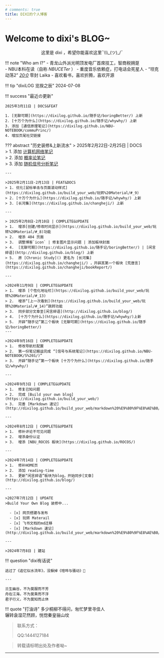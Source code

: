 ```yaml
---
# comments: true
title: DIXI的个人博客
---
```



# Welcome to dixi's BLOG~

<div id="progress-container">
  <div id="progress-bar"></div>
</div>



<center>
    <div class="yyzt">这里是 dixi ，希望你能喜欢这里¯\\\_(ツ)_/¯</div> 
</center>  


!!! note "Who am I?"
    - 青龙山外派光明顶发电厂首席技工，智商税拥趸  
    - NBU本科在读（自称 *NBUCETer* ）
    - 重度音乐依赖症，打电话会死星人
    - “坦克动荡2” *<u>20:0</u>* 零封 Laika
    - 喜欢看书，喜欢折腾，喜欢开源

!!! tip "dixiLOG 览揆之辰"
    2024-07-08

!!! success "最近の更新"
    
    2025年3月11日 | DOCS&FEAT

    1. [无聊可期](https://dixilog.github.io/随手记/boringBetter/) 上新  
    2. [十万个为什么](https://dixilog.github.io/随手记/whywhy/) 上新  
    3. 添加 [通信原理笔记](https://dixilog.github.io/NBU-NOTEBOOK/commuPrinc/)  
    4. 增加页尾社交链接
 

??? abstract "历史装修&上新流水"
    > 2025年2月22日-2月25日 | DOCS  
    > 1. 添加 [计算机网络笔记](https://dixilog.github.io/NBU-NOTEBOOK/computerNetwork/)  
    > 2. 添加 [概率论笔记](https://dixilog.github.io/NBU-NOTEBOOK/probabilityTheory/)  
    > 3. 添加 [随机信号分析笔记](https://dixilog.github.io/NBU-NOTEBOOK/RanSigAnalysis/)  

    ---

    >2025年2月11日-2月13日 | FEAT&DOCS  
    > 1. 优化[鼠标单击与页面滚动样式](https://dixilog.github.io/build_your_web/玩转%20Material/#_9)  
    > 2. [十万个为什么](https://dixilog.github.io/随手记/whywhy/) 上新  
    > 3. [长河集](https://dixilog.github.io/changheji/) 上新

    ---

    > 2025年2月8日-2月10日 | COMPLETE&UPDATE  
    > 1.  增添[创建/修改时间显示](https://dixilog.github.io/build_your_web/玩转%20Material/#_8)功能  
    > 2.  增添 404 页面      
    > 3.  调整博客`icon` | 修复图片显示问题 | 添加板块封面    
    > 4.  [无聊可期](https://dixilog.github.io/随手记/boringBetter/) | [闲言碎语](http://dixilog.github.io/blog/) 上新      
    > 5.  原 [Chronic Study]() 更名为 [长河集](https://dixilog.github.io/changheji/) ，开辟其第一个板块 [荒唐言](https://dixilog.github.io/changheji/bookReport/)    

    ---

    >2024年11月9日 | COMPLETE&UPDATE  
    > 1.  增添 [个性化地址栏](https://dixilog.github.io/build_your_web/玩转%20Material/#_13)  
    > 2.  增添“[上一次看到](https://dixilog.github.io/build_your_web/玩转%20Material/#_14)”跳转功能  
    > 3.  同步部分文章至[闲言碎语](http://dixilog.github.io/blog/)   
    > 4.  [十万个为什么](https://dixilog.github.io/随手记/whywhy/)上新  
    > 5.  开辟“随手记”第二个板块 [无聊可期](https://dixilog.github.io/随手记/boringBetter/)  
    ---

    >2024年9月16日 | COMPLETE&UPDATE  
    > 1.  修改导航栏配置   
    > 2.  第一份笔记搬运完成 “[信号与系统笔记](https://dixilog.github.io/NBU-NOTEBOOK/S%26S/)”  
    > 3.  开辟“随手记”第一个板块 [十万个为什么](https://dixilog.github.io/随手记/whywhy/)  

    ---    

    >2024年9月3日 | COMPLETE&UPDATE  
    > 1.  修复已知问题   
    > 2.  完成 [Build your own blog](https://dixilog.github.io/build_your_web/)  
    > 3.  完善 [Markdown 速记](http://dixilog.github.io/build_your_web/markdown%20%E9%80%9F%E8%AE%B0/) 

    ---

    >2024年8月12日 | COMPLETE&UPDATE  
    > 1.  修补评论不可见问题  
    > 2.  增添身份认证  
    > 3.  增添 [NBU_ROCOS 板块](https://dixilog.github.io/ROCOS/)

    ---
    
    >2024年7月14日 | COMPLETE&UPDATE  
    > 1.  修补HOME页  
    > 2.  添加 reading-time  
    > 3.  更新“闲言碎语”板块为blog，开始同步[文章](http://dixilog.github.io/blog/)

    ---

    >2027年7月12日 | UPDATE  
    >Build Your Own Blog 装修中...

      - [x] 网页搭建与发布
      - [x] 玩转 Materail 
      - [x] 飞书文档的md迁移 
      - [x] [Markdown 速记](http://dixilog.github.io/build_your_web/markdown%20%E9%80%9F%E8%AE%B0/)  

    ---
    
    >2024年7月8日 | 建站 

!!! question "dixi有话说"

    逃过了《追忆似水流年》，没躲掉《喧哗与骚动》🥲

    ---

    兰生幽谷，不为莫服而不芳  
    舟在江海，不为莫乘而不浮  
    君子行义，不为莫知而止休 



!!! quote "打油诗"
    多少桐柳不得问，匆忙梦里寻佳人  
    辗转衾湿茫然顾，恍惚秦皇骊山坟
    
> 联系方式：
> 
> QQ:1444127184  
> 

> 转载请标明出处及作者呦~



---



<!-- Giscus 评论功能 -->
<div id="giscus-container"></div>

<script src="https://giscus.app/client.js"
        data-repo="dixiLOG/dixiLOG.github.io"
        data-repo-id="R_kgDOMSVlpg"
        data-category="Announcements"
        data-category-id="DIC_kwDOMSVlps4CgoIQ"
        data-mapping="pathname"
        data-strict="0"
        data-reactions-enabled="0"    
        data-emit-metadata="0"
        data-input-position="bottom"
        data-theme="preferred_color_scheme"
        data-lang="zh-CN"
        crossorigin="anonymous"
        async>
</script>

<script>
    document.addEventListener("DOMContentLoaded", function() {
        var feedbackSection = document.querySelector('md-feedback'); // 确保选择器正确
        var giscusContainer = document.querySelector('#giscus-container');

        if (feedbackSection && giscusContainer) {
            // 调试输出
            console.log('Feedback section found:', feedbackSection);
            console.log('Giscus container found:', giscusContainer);

            // 确保 feedbackSection 在页面中
            if (feedbackSection.parentNode) {
                feedbackSection.parentNode.appendChild(giscusContainer); // 尝试 appendChild
            }
        } else {
            console.log('Feedback section or Giscus container not found.');
        }

        // 设置初始主题
        var palette = __md_get("__palette");
        var theme = palette && palette.color.scheme === "slate" ? "dark" : "light";
        var giscusScript = document.querySelector("#giscus-container script");
        if (giscusScript) {
            giscusScript.setAttribute("data-theme", theme);
        }

        // 注册主题切换事件
        var paletteToggle = document.querySelector("[data-md-component=palette]");
        if (paletteToggle) {
            paletteToggle.addEventListener("change", function() {
                var newPalette = __md_get("__palette");
                var newTheme = newPalette && newPalette.color.scheme === "slate" ? "dark_dimmed" : "light_high_contrast";
                // 主题颜色
                // | 'light'
                // | 'light_high_contrast'
                // | 'light_protanopia'
                // | 'dark'
                // | 'dark_high_contrast'
                // | 'dark_protanopia'
                // | 'dark_dimmed'
                // | 'transparent_dark'

                // 更新 Giscus 评论主题
                var giscusFrame = document.querySelector("iframe.giscus-frame");
                if (giscusFrame) {
                    giscusFrame.contentWindow.postMessage(
                        { giscus: { setConfig: { theme: newTheme } } },
                        "https://giscus.app"
                    );
                }

            });
        }
    });
</script>

